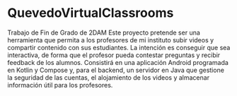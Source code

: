 # QuevedoVirtualClassrooms
 Trabajo de Fin de Grado de 2DAM Este proyecto pretende ser una herramienta que permita a los profesores de mi instituto subir videos y compartir contenido con sus estudiantes. La intención es conseguir que sea interactiva, de forma que el profesor pueda contestar preguntas y recibir feedback de los alumnos. Consistirá en una aplicación Android programada en Kotlin y Compose y, para el backend, un servidor en Java que gestione la seguridad de las cuentas, el alojamiento de los videos y almacenar información útil para los profesores.
